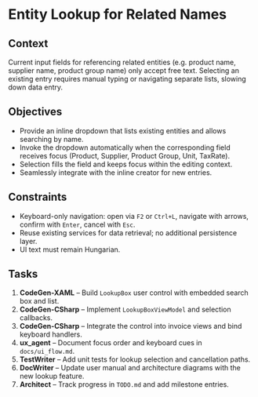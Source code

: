 # Entity Lookup for Related Names

## Context
Current input fields for referencing related entities (e.g. product name, supplier name, product group name) only accept free text. Selecting an existing entry requires manual typing or navigating separate lists, slowing down data entry.

## Objectives
- Provide an inline dropdown that lists existing entities and allows searching by name.
- Invoke the dropdown automatically when the corresponding field receives focus (Product, Supplier, Product Group, Unit, TaxRate).
- Selection fills the field and keeps focus within the editing context.
- Seamlessly integrate with the inline creator for new entries.

## Constraints
- Keyboard-only navigation: open via `F2` or `Ctrl+L`, navigate with arrows, confirm with `Enter`, cancel with `Esc`.
- Reuse existing services for data retrieval; no additional persistence layer.
- UI text must remain Hungarian.

## Tasks
1. **CodeGen-XAML** – Build `LookupBox` user control with embedded search box and list.
2. **CodeGen-CSharp** – Implement `LookupBoxViewModel` and selection callbacks.
3. **CodeGen-CSharp** – Integrate the control into invoice views and bind keyboard handlers.
4. **ux_agent** – Document focus order and keyboard cues in `docs/ui_flow.md`.
5. **TestWriter** – Add unit tests for lookup selection and cancellation paths.
6. **DocWriter** – Update user manual and architecture diagrams with the new lookup feature.
7. **Architect** – Track progress in `TODO.md` and add milestone entries.
